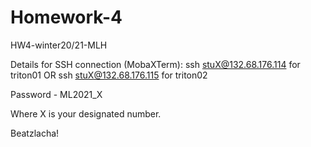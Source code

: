 # Homework-4
HW4-winter20/21-MLH

Details for SSH connection (MobaXTerm):
ssh stuX@132.68.176.114  for triton01
OR 
ssh stuX@132.68.176.115  for triton02

Password - ML2021_X

Where X is your designated number.

Beatzlacha!
